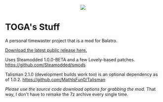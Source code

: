 <p align="center">
  <img src="https://files.catbox.moe/vo9000.png">
</p>

# TOGA's Stuff
A personal timewaster project that is a mod for Balatro.

[Download the latest public release here.](https://github.com/TheOneGoofAli/TOGAPackBalatro/archive/refs/heads/main.zip)

Uses Steamodded 1.0.0-BETA and a few Lovely-based patches.
https://github.com/Steamodded/smods

Talisman 2.1.0 (development builds work too) is an optional dependency as of 1.0.2.
https://github.com/MathIsFun0/Talisman

_Please use the source code download options for grabbing the mod._ That way, I don't have to remake the 7z archive every single time.
